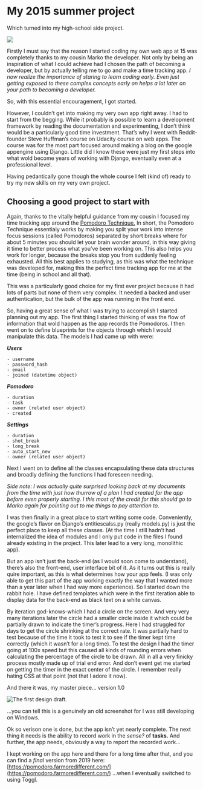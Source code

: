 # My 2015 summer project
Which turned into my high-school side project.


![](https://paper-attachments.dropbox.com/s_0CAEE56025BF946F427DA9E50C75DDC8FE7EDE66F0354135C8390C794DE71A99_1569868719077_tomato+header.jpg)


Firstly I must say that the reason I started coding my own web app at 15 was completely thanks to my cousin Marko the developer. Not only by being an inspiration of what I could achieve had I chosen the path of becoming a developer, but by actually telling me to go and make a time tracking app. *I now realize the importance of staring to learn coding early. Even just getting exposed to these complex concepts early on helps a lot later on your path to becoming a developer.* 

So, with this essential encouragement, I got started. 

However, I couldn’t get into making my very own app right away. I had to start from the begging. While it probably is possible to learn a development framework by reading the documentation and experimenting, I don’t think would be a particularly good time investment. That’s why I went with Reddit-founder Steve Huffman’s course on Udacity course on web apps. The course was for the most part focused around making a blog on the google appengine using Django. Little did I know these were just my first steps into what wold become years of working with Django, eventually even at a professional level. 

Having pedantically gone though the whole course I felt (kind of) ready to try my new skills on my very own project.


## Choosing a good project to start with

Again, thanks to the vitally helpful guidance from my cousin I focused my time tracking app around the [Pomodoro Technique.](https://francescocirillo.com/pages/pomodoro-technique) In short, the Pomodoro Technique essentialy works by making you split your work into intense focus sessions (called Pomodoros) separated by short breaks where for about 5 minutes you should let your brain wonder around, in this way giving it time to better process what you’ve been working on. This also helps you work for longer, because the breaks stop you from suddenly feeling exhausted. All this best applies to studying, as this was what the technique was developed for, making this the perfect time tracking app for me at the time (being in school and all that).

This was a particularly good choice for my first ever project because it had lots of parts but none of them very complex. It needed a backed and user authentication, but the bulk of the app was running in the front end.

So, having a great sense of what I was trying to accomplish I started planning out my app. The first thing I started thinking of was the flow of information that wold happen as the app records the Pomodoros. I then went on to define blueprints for the objects through which I would manipulate this data. The models I had came up with were:

***Users***

    - username
    - password_hash
    - email
    - joined (datetime object)


***Pomodoro***

    - duration 
    - task 
    - owner (related user object)
    - created

***Settings***

    - duration
    - shot_break
    - long_break
    - auto_start_new
    - owner (related user object)

Next I went on to define all the classes encapsulating these data structures and broadly defining the functions I had foreseen needing.

*Side note: I was actually quite surprised looking back at my documents from the time with just how thurrow of a plan I had created for the app before even properly starting. I this most of the credit for this should go to Marko again for pointing out to me things to pay attention to.* 

I was then finally in a great place to start writing some code.  Conveniently, the google’s flavor on Django’s entitiescalss.py (really models.py) is just the perfect place to keep all these classes. (At the time I still hadn’t had internalized the idea of modules and I only put code in the files I found already existing in the project. This later lead to a very long, monolithic app).

But an app isn’t just the back-end (as I would soon come to understand), there’s also the front-end, user interface bit of it. As it turns out this is really quire important, as this is what determines how your app feels. (I was only able to get this part of the app working exactly the way that I wanted more than a year later when I had way more experience). So I started down the rabbit hole. I have defined templates which were in the first iteration able to display data for the back-end as black text on a white canvas. 

By iteration god-knows-which I had a circle on the screen. And very very many iterations later the circle had a smaller circle inside it which could be partially drawn to indicate the timer’s progress. Here I had struggled for days to get the circle shrinking at the correct rate. It was partially hard to test because of the time it took to test it to see if the timer kept time correctly (which it wasn’t for a long time). To test the design I had the timer going at 100x speed but this caused all kinds of rounding errors when calculating the percentage of the circle to be drawn. All in all a very finicky process mostly made up of trial end error. And don’t event get me started on getting the timer in the exact center of the circle. I remember really hating CSS at that point (not that I adore it now).

And there it was, my master piece… version 1.0


![The first design draft.](https://trello-attachments.s3.amazonaws.com/55cc8d121f5c108a86673464/1366x768/15f42593415080ed29d6d45fc65407e0/circular_timer_design.png)


…you can tell this is a genuinely an old screenshot for I was still developing on Windows. 

Ok so verison one is done, but the app isn’t yet nearly complete. The next thing it needs is the ability to record work in the *sense?* of **tasks.** And further, the app needs, obviously a way to report the recorded work…

I kept working on the app here and there for a long time after that, and you can find a *final* version from 2019 here:
[](https://pomodorowebapp.appspot.com/)[https://pomodoro.farmoredifferent.com/](https://pomodoro.farmoredifferent.com/)
…when I eventually switched to using Toggl.




